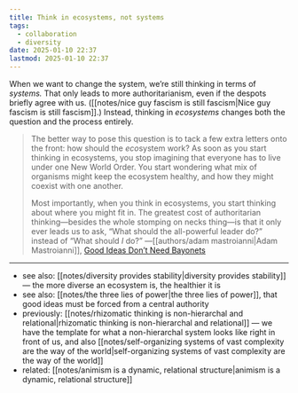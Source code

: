 ```yaml
---
title: Think in ecosystems, not systems
tags:
  - collaboration
  - diversity
date: 2025-01-10 22:37
lastmod: 2025-01-10 22:37
---
```

When we want to change the system, we’re still thinking in terms of *systems.* That only leads to more authoritarianism, even if the despots briefly agree with us. ([[notes/nice guy fascism is still fascism|Nice guy fascism is still fascism]].) Instead, thinking in *ecosystems* changes both the question and the process entirely.

> The better way to pose this question is to tack a few extra letters onto the front: how should the *eco*system work? As soon as you start thinking in ecosystems, you stop imagining that everyone has to live under one New World Order. You start wondering what mix of organisms might keep the ecosystem healthy, and how they might coexist with one another. 
> 
> Most importantly, when you think in ecosystems, you start thinking about where you might fit in. The greatest cost of authoritarian thinking—besides the whole stomping on necks thing—is that it only ever leads us to ask, “What should the all-powerful leader do?” instead of “What should *I* do?” —[[authors/adam mastroianni|Adam Mastroianni]], [Good Ideas Don’t Need Bayonets](https://www.experimental-history.com/p/good-ideas-dont-need-bayonets)

---
- see also: [[notes/diversity provides stability|diversity provides stability]] — the more diverse an ecosystem is, the healthier it is
- see also: [[notes/the three lies of power|the three lies of power]], that good ideas must be forced from a central authority
- previously: [[notes/rhizomatic thinking is non-hierarchal and relational|rhizomatic thinking is non-hierarchal and relational]] — we have the template for what a non-hierarchal system looks like right in front of us, and also [[notes/self-organizing systems of vast complexity are the way of the world|self-organizing systems of vast complexity are the way of the world]]
- related: [[notes/animism is a dynamic, relational structure|animism is a dynamic, relational structure]]